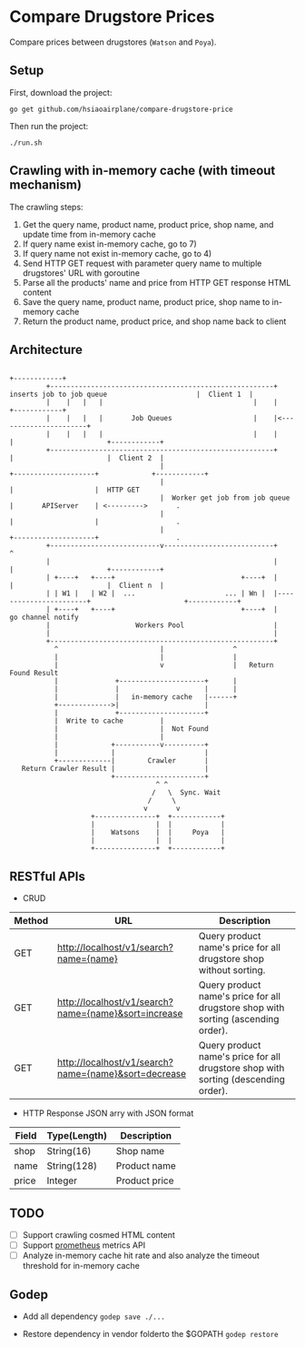 # Compare Drugstore Prices

Compare prices between drugstores (`Watson` and `Poya`).

## Setup

First, download the project:

    go get github.com/hsiaoairplane/compare-drugstore-price


Then run the project:

    ./run.sh

## Crawling with in-memory cache (with timeout mechanism)

The crawling steps:
1) Get the query name, product name, product price, shop name, and update time from in-memory cache
2) If query name exist in-memory cache, go to 7)
3) If query name not exist in-memory cache, go to 4)
4) Send HTTP GET request with parameter query name to multiple drugstores' URL with goroutine
5) Parse all the products' name and price from HTTP GET response HTML content
6) Save the query name, product name, product price, shop name to in-memory cache
7) Return the product name, product price, and shop name back to client

## Architecture                                                                                                                                                                                                                                                
                                                                                                                     +------------+             
             +-------------------------------------------------------+ inserts job to job queue                      |  Client 1  |             
             |    |   |   |                                     |    |                                               +------------+             
             |    |   |   |       Job Queues                    |    |<----------------------+                                                  
             |    |   |   |                                     |    |                       |                       +------------+             
             +-------------------------------------------------------+                       |                       |  Client 2  |             
                                         |                                        +--------------------+             +------------+             
                                         |                                        |                    |  HTTP GET                                     
                                         |  Worker get job from job queue         |       APIServer    | <--------->       .                    
                                         |                                        |                    |                   .                    
                                         |                                        +--------------------+                   .                    
             +---------------------------v---------------------------+                       ^                                                  
             |                                                       |                       |                       +------------+             
             | +----+   +----+                               +----+  |                       |                       |  Client n  |             
             | | W1 |   | W2 |  ...                      ... | Wn |  |-----------------------+                       +------------+             
             | +----+   +----+                               +----+  |    go channel notify                                                     
             |                     Workers Pool                      |                                                                          
             |                                                       |                                                                          
             +-------------------------------------------------------+                                                                          
               ^                         |                 ^                                                                                        
               |                         |                 |                                                                                        
               |                         v                 |   Return Found Result                                                                  
               |              +---------------------+      |                                                                                        
               |              |                     |      |                                                                                        
               |              |   in-memory cache   |------+                                                                                        
               +------------->|                     |                                                                                           
               |              +---------------------+                                                                                           
               |  Write to cache         |                                                                                                      
               |                         |  Not Found                                                                                           
               |                         |                                                                                                      
               |             +-----------v----------+                                                                                           
               |             |                      |                                                                                           
               +-------------|        Crawler       |                                                                                           
       Return Crawler Result |                      |                                                                                           
                             +----------------------+                                                                                           
                                        ^ ^                                                                                                     
                                       /   \  Sync. Wait                                                                                        
                                      /     \                                                                                                   
                                     v       v                                                                                                  
                        +---------------+  +------------+                                                                                       
                        |               |  |            |                                                                                       
                        |    Watsons    |  |     Poya   |                                                                                       
                        |               |  |            |                                                                                       
                        +---------------+  +------------+                                                                                       
                                                                                                                                                
                                                                                                                                                

## RESTful APIs

* CRUD

|    Method   |     URL     | Description |
|-------------|-------------|-------------|
| GET | <http://localhost/v1/search?name={name}> | Query product name's price for all drugstore shop without sorting. |
| GET | <http://localhost/v1/search?name={name}&sort=increase> | Query product name's price for all drugstore shop with sorting (ascending order). |
| GET | <http://localhost/v1/search?name={name}&sort=decrease> | Query product name's price for all drugstore shop with sorting (descending order). |

* HTTP Response JSON arry with JSON format

|    Field     | Type(Length) |  Description |
|--------------|--------------|--------------|
|     shop     |  String(16)  |   Shop name  |
|     name     |  String(128) | Product name |
|     price    |  Integer     | Product price|

## TODO

* [ ] Support crawling cosmed HTML content
* [ ] Support [prometheus](https://prometheus.io) metrics API
* [ ] Analyze in-memory cache hit rate and also analyze the timeout threshold for in-memory cache

## Godep

* Add all dependency `godep save ./...`

* Restore dependency in vendor folderto the $GOPATH `godep restore`
